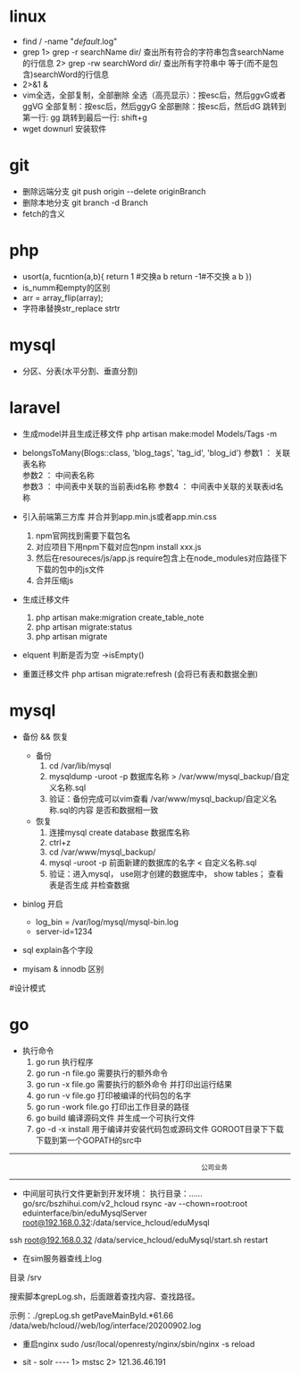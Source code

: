 # linux 
-  find / -name  "*default*.log"
-  grep 
	1> grep -r searchName dir/  查出所有符合的字符串包含searchName的行信息
	2> grep -rw searchWord dir/ 查出所有字符串中 等于(而不是包含)searchWord的行信息
-  2>&1 & 
-  vim全选，全部复制，全部删除
	全选（高亮显示）：按esc后，然后ggvG或者ggVG
	全部复制：按esc后，然后ggyG
	全部删除：按esc后，然后dG
	跳转到第一行: gg
	跳转到最后一行: shift+g
- wget downurl 安装软件
# git  
-  删除远端分支   git push origin --delete originBranch
-  删除本地分支   git branch -d Branch
-  fetch的含义
 

# php
- usort(a, fucntion(a,b){
	return 1 #交换a b 
	return -1#不交换 a b
})
- is_numm和empty的区别
- arr = array_flip(array);
- 字符串替换str_replace strtr


# mysql
- 分区、分表(水平分割、垂直分割)



# laravel
- 生成model并且生成迁移文件
 php artisan make:model Models/Tags -m

- belongsToMany(Blogs::class, 'blog_tags', 'tag_id', 'blog_id') 
参数1 ： 关联表名称    
参数2 ： 中间表名称  
参数3 ： 中间表中关联的当前表id名称
参数4 ： 中间表中关联的关联表id名称 

- 引入前端第三方库 并合并到app.min.js或者app.min.css
	1. npm官网找到需要下载包名
    2. 对应项目下用npm下载对应包npm install xxx.js
    3. 然后在resoureces/js/app.js require包含上在node_modules对应路径下下载的包中的js文件
	4. 合并压缩js

- 生成迁移文件
    1. php artisan make:migration create_table_note
	2. php artisan migrate:status 
	3. php artisan migrate

- elquent 判断是否为空   ->isEmpty()
- 重置迁移文件  php artisan migrate:refresh (会将已有表和数据全删)

# mysql
- 备份 && 恢复
  - 备份
	1. cd /var/lib/mysql
	2. mysqldump -uroot -p 数据库名称 > /var/www/mysql_backup/自定义名称.sql
	3. 验证：备份完成可以vim查看 /var/www/mysql_backup/自定义名称.sql的内容  是否和数据相一致
  - 恢复
	1. 连接mysql create  database 数据库名称
	2. ctrl+z
    3. cd /var/www/mysql_backup/
	4. mysql -uroot  -p  前面新建的数据库的名字  <  自定义名称.sql
	5. 验证：进入mysql，  use刚才创建的数据库中， show tables； 查看表是否生成  并检查数据

- binlog 开启 
	- log_bin                        = /var/log/mysql/mysql-bin.log
	- server-id=1234

- sql explain各个字段

- myisam & innodb 区别

#设计模式

# go
- 执行命令 
	1. go run 执行程序
	2. go run -n file.go 需要执行的额外命令
	3. go run -x file.go 需要执行的额外命令 并打印出运行结果
	4. go run -v file.go 打印被编译的代码包的名字
	5. go run -work file.go 打印出工作目录的路径
	6. go build 编译源码文件 并生成一个可执行文件
    7. go -d -x install 用于编译并安装代码包或源码文件	GOROOT目录下下载  下载到第一个GOPATH的src中
    


----------------------------------------------------------------------------------------------------------------
													公司业务
----------------------------------------------------------------------------------------------------------------
-  中间层可执行文件更新到开发环境：
执行目录：……go/src/bszhihui.com/v2_hcloud
rsync -av --chown=root:root eduinterface/bin/eduMysqlServer root@192.168.0.32:/data/service_hcloud/eduMysql

ssh root@192.168.0.32 /data/service_hcloud/eduMysql/start.sh restart


-  在sim服务器查线上log

目录 /srv

搜索脚本grepLog.sh，后面跟着查找内容、查找路径。

示例：./grepLog.sh getPaveMainById.*61.66 /data/web/hcloud//web/log/interface/20200902.log
-  重启nginx   sudo /usr/local/openresty/nginx/sbin/nginx -s reload

-  sit - solr  ---- 1> mstsc 
				   2> 121.36.46.191



